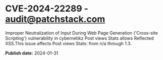 # CVE-2024-22289 - audit@patchstack.com

Improper Neutralization of Input During Web Page Generation ('Cross-site Scripting') vulnerability in cybernetikz Post views Stats allows Reflected XSS.This issue affects Post views Stats: from n/a through 1.3.



**Publish date:** 2024-01-31
